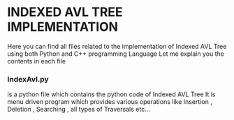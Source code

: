 # INDEXED AVL TREE IMPLEMENTATION
Here you can find all files related to the implementation of Indexed AVL Tree using both Python and C++ programming Language
Let me explain you the contents in each file <br/>
<h3>IndexAvl.py</h3> is a python file which contains the python code of Indexed AVL Tree
It is menu driven program which provides various operations like Insertion , Deletion , Searching , all types of Traversals etc... <br/>

